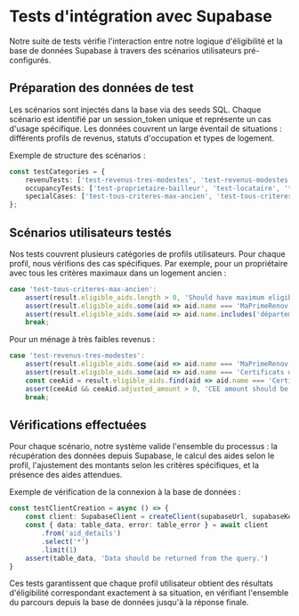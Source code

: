 # Tests d'intégration avec Supabase

Notre suite de tests vérifie l'interaction entre notre logique d'éligibilité et la base de données Supabase à travers des scénarios utilisateurs pré-configurés.

## Préparation des données de test
Les scénarios sont injectés dans la base via des seeds SQL. Chaque scénario est identifié par un session_token unique et représente un cas d'usage spécifique. Les données couvrent un large éventail de situations : différents profils de revenus, statuts d'occupation et types de logement.

Exemple de structure des scénarios :
```typescript
const testCategories = {
    revenuTests: ['test-revenus-tres-modestes', 'test-revenus-modestes', 'test-revenus-eleves'],
    occupancyTests: ['test-proprietaire-bailleur', 'test-locataire', 'test-copropriete'],
    specialCases: ['test-tous-criteres-max-ancien', 'test-tous-criteres-max-recent']
};
```

## Scénarios utilisateurs testés
Nos tests couvrent plusieurs catégories de profils utilisateurs. Pour chaque profil, nous vérifions des cas spécifiques. Par exemple, pour un propriétaire avec tous les critères maximaux dans un logement ancien :

```typescript
case 'test-tous-criteres-max-ancien':
    assert(result.eligible_aids.length > 0, 'Should have maximum eligible aids')
    assert(result.eligible_aids.some(aid => aid.name === 'MaPrimeRenov'), 'Should include MaPrimeRenov')
    assert(result.eligible_aids.some(aid => aid.name.includes('départementale')), 'Should include department aid')
    break;
```

Pour un ménage à très faibles revenus :
```typescript
case 'test-revenus-tres-modestes':
    assert(result.eligible_aids.some(aid => aid.name === 'MaPrimeRenov'), 'Should include MaPrimeRenov')
    assert(result.eligible_aids.some(aid => aid.name === 'Certificats d\'Économies d\'Énergie'), 'Should include CEE')
    const ceeAid = result.eligible_aids.find(aid => aid.name === 'Certificats d\'Économies d\'Énergie')
    assert(ceeAid && ceeAid.adjusted_amount > 0, 'CEE amount should be positive')
    break;
```

## Vérifications effectuées
Pour chaque scénario, notre système valide l'ensemble du processus : la récupération des données depuis Supabase, le calcul des aides selon le profil, l'ajustement des montants selon les critères spécifiques, et la présence des aides attendues.

Exemple de vérification de la connexion à la base de données :
```typescript
const testClientCreation = async () => {
    const client: SupabaseClient = createClient(supabaseUrl, supabaseKey, options)
    const { data: table_data, error: table_error } = await client
        .from('aid_details')
        .select('*')
        .limit(1)
    assert(table_data, 'Data should be returned from the query.')
}
```

Ces tests garantissent que chaque profil utilisateur obtient des résultats d'éligibilité correspondant exactement à sa situation, en vérifiant l'ensemble du parcours depuis la base de données jusqu'à la réponse finale.
